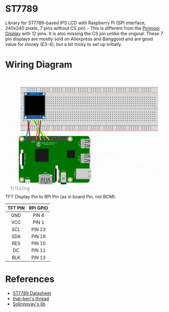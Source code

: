 # ST7789
Library for ST7789-based IPS LCD with Raspberry Pi (SPI interface, 240x240 pixels, 7 pins without CS pin) - This is different from the [Pirimoni Display](https://www.adafruit.com/product/3787) with 12 pins. It is also missing the CS pin unlike the original. These 7 pin displays are mostly sold on Aliexpress and Banggood and are good value for money (£3-4), but a bit tricky to set up initially.

# Wiring Diagram
![alt text](https://github.com/pkkirilov/ST7789/blob/master/ST7789%20wiring.png "Wiring")
TFT Display Pin to RPi Pin (as in board Pin, not BCM):

| TFT PIN | RPi GPIO |
|:-------:|:--------:|
|   GND   |   PIN 6  |
|   VCC   |   PIN 1  |
|   SCL   |  PIN 23  |
|   SDA   |  PIN 19  |
|   RES   |  PIN 15  |
|    DC   |  PIN 11  |
|   BLK   |  PIN 13  |


# References
* [ST7789 Datasheet](https://drive.google.com/file/d/1OHdfYN2_EqtdWj6n5vNYCxvyYUSaHTt2/view)
* [that-ben's thread](https://raspberrypi.stackexchange.com/q/108168)
* [Solinnovay's lib](https://github.com/solinnovay/Python_ST7789)
